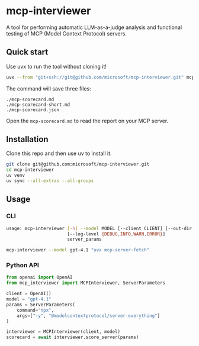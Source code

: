 # mcp-interviewer

A tool for performing automatic LLM-as-a-judge analysis and functional testing of MCP (Model Context Protocol) servers.

## Quick start

Use uvx to run the tool without cloning it!

```bash
uvx --from "git+ssh://git@github.com/microsoft/mcp-interviewer.git" mcp-interviewer --model gpt-4.1 "npx -y @modelcontextprotocol/server-everything"
```

The command will save three files:

```
./mcp-scorecard.md
./mcp-scorecard-short.md
./mcp-scorecard.json
```

Open the `mcp-scorecard.md` to read the report on your MCP server.

## Installation

Clone this repo and then use uv to install it.

```bash
git clone git@github.com:microsoft/mcp-interviewer.git
cd mcp-interviewer
uv venv
uv sync --all-extras --all-groups
```

## Usage

### CLI

```bash
usage: mcp-interviewer [-h] --model MODEL [--client CLIENT] [--out-dir OUT_DIR]
                       [--log-level {DEBUG,INFO,WARN,ERROR}]
                       server_params
```

```bash
mcp-interviewer --model gpt-4.1 "uvx mcp-server-fetch"
```

### Python API

```python
from openai import OpenAI
from mcp_interviewer import MCPInterviewer, ServerParameters

client = OpenAI()
model = "gpt-4.1"
params = ServerParameters(
    command="npx",
    args=["-y", "@modelcontextprotocol/server-everything"]
)

interviewer = MCPInterviewer(client, model)
scorecard = await interviewer.score_server(params)
```

